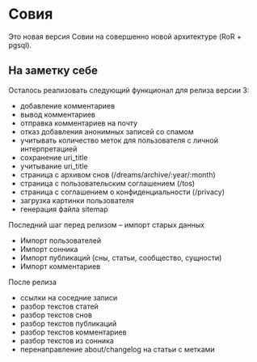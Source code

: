 Совия
=====

Это новая версия Совии на совершенно новой архитектуре (RoR + pgsql).

На заметку себе
---------------

Осталось реализовать следующий функционал для релиза версии 3:

 * добавление комментариев
 * вывод комментариев
 * отправка комментариев на почту
 * отказ добавления анонимных записей со спамом
 * учитывать количество меток для пользователя с личной интерпретацией
 * сохранение uri_title
 * учитывание uri_title
 * страница с архивом снов (/dreams/archive/:year/:month)
 * страница с пользовательским соглашением (/tos)
 * страница с соглашением о конфиденциальности (/privacy)
 * загрузка картинки пользователя
 * генерация файла sitemap

Последний шаг перед релизом – импорт старых данных

 * Импорт пользователей
 * Импорт сонника
 * Импорт публикаций (сны, статьи, сообщество, сущности)
 * Импорт комментариев

После релиза

 * ссылки на соседние записи
 * разбор текстов статей
 * разбор текстов снов
 * разбор текстов публикаций
 * разбор текстов комментариев
 * разбор текстов из сонника
 * перенаправление about/changelog на статьи с метками
